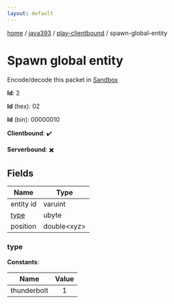 ```yaml
---
layout: default
---
```


[home](/)  /  [java393](/protocol/java393)  /  [play-clientbound](/protocol/java393/play-clientbound)  /  spawn-global-entity

# Spawn global entity

Encode/decode this packet in [Sandbox](../../../sandbox/java393#PlayClientbound.SpawnGlobalEntity)

**Id**: 2

**Id** (hex): 02

**Id** (bin): 00000010

**Clientbound**: ✔️

**Serverbound**: ✖️

## Fields

Name | Type
---|---
entity id | varuint
[type](#type) | ubyte
position | double&lt;xyz&gt;

### type

**Constants**:

Name | Value
---|:---:
thunderbolt | 1
